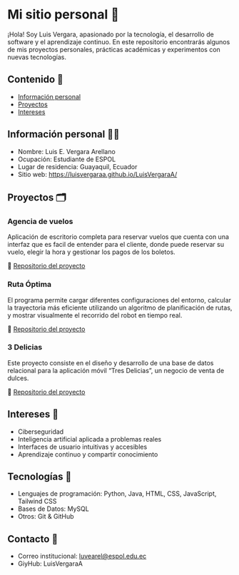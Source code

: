 # Mi sitio personal 📝

¡Hola! Soy Luis Vergara, apasionado por la tecnología, el desarrollo de software y el aprendizaje continuo. En este repositorio encontrarás algunos de mis proyectos personales, prácticas académicas y experimentos con nuevas tecnologías. 

## Contenido 🧾

* [Información personal](#información-personal)
* [Proyectos](#proyectos)
* [Intereses](#intereses)

## Información personal 🙋‍♂️
* Nombre: Luis E. Vergara Arellano
* Ocupación: Estudiante de ESPOL
* Lugar de residencia: Guayaquil, Ecuador
* Sitio web: https://luisvergaraa.github.io/LuisVergaraA/

## Proyectos 🗂️
### Agencia de vuelos
Aplicación de escritorio completa para reservar vuelos que cuenta con una interfaz que es facil de entender para el cliente, donde puede reservar su vuelo, elegir la hora y gestionar los pagos de los boletos.

🔗 [Repositorio del proyecto](https://github.com/ArianVillavicencio/PAR4_PROY2P_ROCA_VERGARA_VILLAVICENCIO.git)

### Ruta Óptima
El programa permite cargar diferentes configuraciones del entorno, calcular la trayectoria más eficiente utilizando un algoritmo de planificación de rutas, y mostrar visualmente el recorrido del robot en tiempo real.

🔗 [Repositorio del proyecto](https://github.com/LuisVergaraA/ProyectoFinalED)

### 3 Delicias
Este proyecto consiste en el diseño y desarrollo de una base de datos relacional para la aplicación móvil “Tres Delicias”, un negocio de venta de dulces.

🔗 [Repositorio del proyecto](https://github.com/emilybibi04/Proyecto_SBD_Parcial2)

## Intereses 🔎
* Ciberseguridad
* Inteligencia artificial aplicada a problemas reales
* Interfaces de usuario intuitivas y accesibles
* Aprendizaje continuo y compartir conocimiento

## Tecnologías 🔧
* Lenguajes de programación: Python, Java, HTML, CSS, JavaScript, Tailwind CSS
* Bases de Datos: MySQL
* Otros: Git & GitHub

## Contacto 🔔
* Correo institucional: luvearel@espol.edu.ec
* GiyHub: LuisVergaraA
